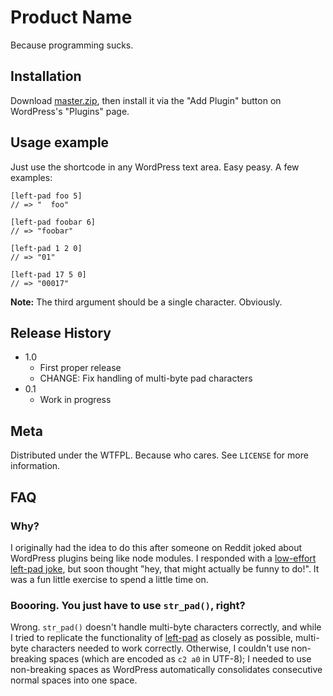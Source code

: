 # Product Name
Because programming sucks.

## Installation

Download [master.zip](https://github.com/w-biggs/wp-left-pad/archive/master.zip), then install it via the "Add Plugin" button on WordPress's "Plugins" page.

## Usage example

Just use the shortcode in any WordPress text area. Easy peasy. A few examples:

```
[left-pad foo 5]
// => "  foo"

[left-pad foobar 6]
// => "foobar"

[left-pad 1 2 0]
// => "01"

[left-pad 17 5 0]
// => "00017"
```

**Note:** The third argument should be a single character. Obviously.

## Release History

* 1.0
  * First proper release
  * CHANGE: Fix handling of multi-byte pad characters
* 0.1
  * Work in progress

## Meta

Distributed under the WTFPL. Because who cares. See ``LICENSE`` for more information.

## FAQ

### Why?

I originally had the idea to do this after someone on Reddit joked about WordPress plugins being like node modules. I responded with a [low-effort left-pad joke](https://www.reddit.com/r/webdev/comments/aqw3xe/i_think_now_i_understand_why_people_hate_wordpress/egjng0d/), but soon thought "hey, that might actually be funny to do!". It was a fun little exercise to spend a little time on.

### Boooring. You just have to use `str_pad()`, right?

Wrong. `str_pad()` doesn't handle multi-byte characters correctly, and while I tried to replicate the functionality of [left-pad](https://www.npmjs.com/package/left-pad) as closely as possible, multi-byte characters needed to work correctly. Otherwise, I couldn't use non-breaking spaces (which are encoded as `c2 a0` in UTF-8); I needed to use non-breaking spaces as WordPress automatically consolidates consecutive normal spaces into one space.